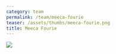 ```yaml
---
category: team
permalink: /team/meeca-fourie
teaser: /assets/thumbs/meeca-fourie.png
title: Meeca Fourie
---
```


<img src="/assets/img/meeca-fourie.jpg" />
